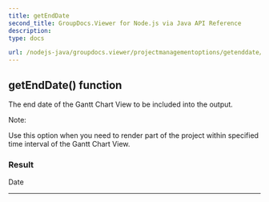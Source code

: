 ```yaml
---
title: getEndDate
second_title: GroupDocs.Viewer for Node.js via Java API Reference
description: 
type: docs

url: /nodejs-java/groupdocs.viewer/projectmanagementoptions/getenddate/
---
```


## getEndDate()  function

 The end date of the Gantt Chart View to be included into the output.
 
 Note:
 
 
 Use this option when you need to render part of the project
 within specified time interval of the Gantt Chart View.
 

### Result
Date


---


